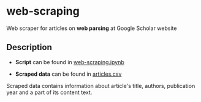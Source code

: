 # web-scraping
Web scraper for articles on **web parsing** at Google Scholar website

## Description
* **Script** can be found in [web-scraping.ipynb](../blob/master/web-scraping.ipynb)

* **Scraped data** can be found in [articles.csv](../blob/master/articles.csv)

Scraped data contains information about article's title, authors, publication year and a part of its content text.